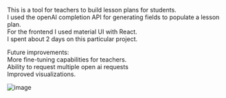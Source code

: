 This is a tool for teachers to build lesson plans for students.  
I used the openAI completion API for generating fields to populate a lesson plan.  
For the frontend I used material UI with React.  
I spent about 2 days on this particular project.  

Future improvements:  
More fine-tuning capabilities for teachers.   
Ability to request multiple open ai requests  
Improved visualizations.   

![image](https://github.com/dosacat/learningPlan/assets/98118185/da654337-803d-4fc5-ab9a-9ab84c99bb83)
